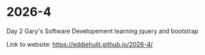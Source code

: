 # 2026-4
Day 2 Gary's Software Developement learning jquery and bootstrap

Link to website: https://eddiehulit.github.io/2026-4/
